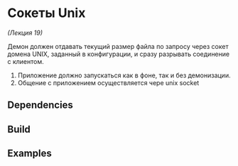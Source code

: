 # Сокеты Unix

*(Лекция 19)*

Демон должен отдавать текущий размер файла по запросу через сокет домена UNIX,
заданный в конфигурации, и сразу разрывать соединение с клиентом.

1. Приложение должно запускаться как в фоне, так и без демонизации.
2. Общение с приложением осуществляется чере unix socket


## Dependencies

## Build

## Examples
